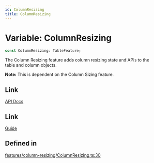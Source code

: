 ```yaml
---
id: ColumnResizing
title: ColumnResizing
---
```


# Variable: ColumnResizing

```ts
const ColumnResizing: TableFeature;
```

The Column Resizing feature adds column resizing state and APIs to the table and column objects.

**Note:** This is dependent on the Column Sizing feature.

## Link

[API Docs](https://tanstack.com/table/v8/docs/api/features/column-resizing)

## Link

[Guide](https://tanstack.com/table/v8/docs/guide/column-resizing)

## Defined in

[features/column-resizing/ColumnResizing.ts:30](https://github.com/TanStack/table/blob/main/packages/table-core/src/features/column-resizing/ColumnResizing.ts#L30)
